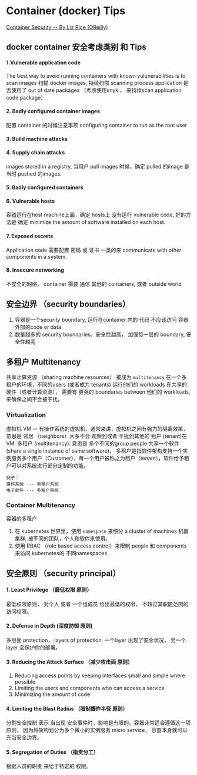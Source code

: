 # Container (docker) Tips


[Container Security -- By Liz Rice (OReilly)](https://github.com/XinCai/docker_tips/blob/09d335ce35417d34ca9df6b7fc89a3ad2b04a65c/Container%20Security%20by%20Liz%20Rice%20-%20OReilly%20Apr%202020.pdf "book")

## docker container 安全考虑类别 和 Tips

#### 1.Vulnerable application code

The best way to avoid running containers with known vulunerabilities is to scan images 
扫描 docker images, 持续扫描 scanning process application 是否使用了 out of date packages （考虑使用snyk ， 来持续scan application code package）

#### 2. Badly configured container images
配置 container 的时候注意事项 configuring container to run as the root user

#### 3. Build machine attacks

#### 4. Supply chain attacks 

images stored in a registry, 当用户 pull images 时候，确定 pulled 的image 是 当时 pushed 的images.

#### 5. Badly configured containers

#### 6. Vulnerable hosts
容器运行在host machine上面，确定 hosts上 没有运行 vulnerable code, 好的方法是 确定 minimize the amount of software installed on each host.

#### 7. Exposed secrets
Application code 需要配置 密码 或 证书 一类的来 communicate with other components in a system. 

#### 8. Insecure networking
不安全的网络， container 需要 通信 其他的 containers,  或者 outside world


## 安全边界 （security boundaries）
1. 容器是一个security boundary, 运行在container 内的 代码 不应该访问 容器外部的code or data 
2. 数量越多的 security boundaries，安全性越高， 加强每一层的 boundary, 安全性越高

## 多租户 Multitenancy 

共享计算资源 （sharing machine resources） 被成为 `multitenancy`
在一个多租户的环境，不同的users (或者成为 tenants) 运行他们的 workloads 在共享的硬件（或者计算资源）， 需要有 更强的 boundaries between 他们的 workloads, 来确保之间不会被干扰。

### Virtualization

虚拟机 VM -- 有操作系统的虚拟机，通常来讲，虚拟机之间有强力的隔离效果， 意思是 邻居 （neighbors）大多不会 观察到或者 干扰到其他的 租户 (tenant)在 VM. 
多租户 (multitenancy): 意思是 多个不同的group people 共享一个软件  (share a single instance of same software)， 多租户是指软件架构支持一个实例服务多个用户（Customer），每一个用户被称之为租户（tenant），软件给予租户可以对系统进行部分定制的功能。

```
例子：
操作系统 --- 单租户系统
电子邮件 --- 多租户系统
```

### Container Multitenancy 
容器的多租户
1. 在 kubernetes 世界里，使用 `namespace` 来细分 a cluster of machines 机器集群, 被不同的团队，个人和软件来使用。
2. 使用 RBAC （role based access control）来限制 people 和  components 来访问 kubernetes的 不同namespaces


## 安全原则 （security principal）

#### 1. Least Privilege （最低权限 原则）
最低权限原则， 对个人 或者 一个组成员 给出最低的权限， 不超过其职能范围的访问权限。

#### 2. Defense in Depth (深度防御 原则)
多层面 protection， layers of protection.
一个layer 出现了安全状况， 另一个layer 会保护你的部署。 

#### 3. Reducing the Attack Surface （减少攻击面 原则）

1. Reducing access points by keeping interfaces small and simple where possible
2. Limiting the users and components who can access a service
3. Minimizing the amount of code

#### 4. Limiting the Blast Radius （限制爆炸半径 原则）

分割安全控制 表示 当出现 安全事件时，影响是有限的。容器非常适合遵循这一项原则， 因为将架构划分为多个微小的实例服务 micro service， 容器本身就可以充当安全边界。

#### 5. Segregation of Duties （指责分工）
根据人员的职责 来给于特定的 权限。


